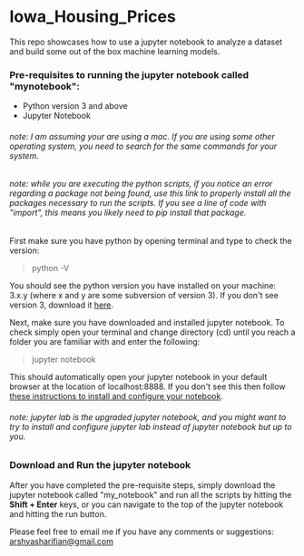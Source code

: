 # Iowa_Housing_Prices

This repo showcases how to use a jupyter notebook to analyze a dataset and build some out of the box machine learning models.

### Pre-requisites to running the jupyter notebook called "mynotebook":
- Python version 3 and above
- Jupyter Notebook

###### note: I am assuming your are using a mac. If you are using some other operating system, you need to search for the same commands for your system.

###### note: while you are executing the python scripts, if you notice an error regarding a package not being found, use this link to properly install all the packages necessary to run the scripts.  If you see a line of code with "import", this means you likely need to pip install that package.  

First make sure you have python by opening terminal and type to check the version:

> python -V

You should see the python version you have installed on your machine: 3.x.y (where x and y are some subversion of version 3).
If you don't see version 3, download it [here](https://www.python.org/downloads/).

Next, make sure you have downloaded and installed jupyter notebook. To check simply open your terminal and change directory (cd) until you reach a folder you are familiar with and enter the following:

> jupyter notebook

This should automatically open your jupyter notebook in your default browser at the location of localhost:8888.  If you don't see this then follow [these instructions to install and configure your notebook](https://jupyter.org/install).  

###### note: jupyter lab is the upgraded jupyter notebook, and you might want to try to install and configure jupyter lab instead of jupyter notebook but up to you.

### Download and Run the jupyter notebook

After you have completed the pre-requisite steps, simply download the jupyter notebook called "my_notebook" and run all the scripts by hitting the __Shift + Enter__ keys, or you can navigate to the top of the jupyter notebook and hitting the run button.

Please feel free to email me if you have any comments or suggestions: arshyasharifian@gmail.com
